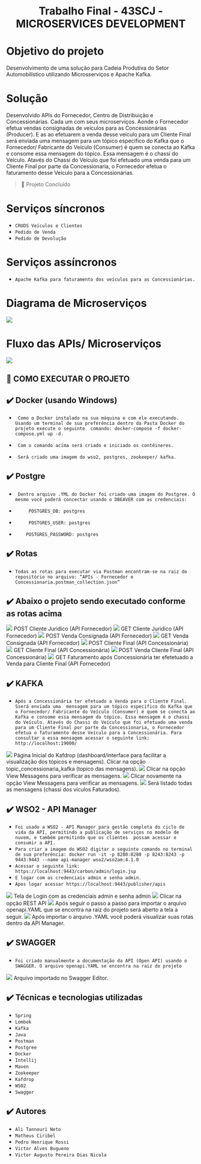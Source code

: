 # <h1 align="center"> Trabalho Final - 43SCJ - MICROSERVICES DEVELOPMENT  </h1>

# Objetivo do projeto

Desenvolvimento de uma solução para Cadeia Produtiva do Setor Automobilístico utilizando Microsserviços e Apache Kafka. 

# Solução

Desenvolvido APIs do Fornecedor, Centro de Distribuição e Concessionárias. Cada um com seus microserviços. Aonde o Fornecedor efetua vendas consignadas de veículos para as Concessionárias (Producer). E as ao efetuarem a venda desse veículo para um Cliente Final será enviada uma  mensagem para um tópico especifico do Kafka que o Fornecedor/ Fabricante do Veículo (Consumer) é quem se conecta ao Kafka e consome essa mensagem do tópico. Essa mensagem é o chassi do Veículo. Atavés do Chassi do Veículo que foi efetuado uma venda para um Cliente Final por parte da Concessionaria, o Fornecedor efetua o faturamento desse Veículo para a Concessionárias. 

> :construction: Projeto Concluído

# Serviços síncronos
- ``CRUDS Veículos e Clientes``
- ``Pedido de Venda``
- ``Pedido de Devolução``

# Serviços assíncronos 

- ``Apache Kafka para faturamento dos veículos para as Concessionárias.``

# Diagrama de Microserviços

<img src="https://github.com/victordias25/projeto-microservicos/blob/main/Imagens/diagrama-microservicos.png">

# Fluxo das APIs/ Microserviços

<img src="https://github.com/victordias25/projeto-microservicos/blob/main/Imagens/fluxo-microservicos.png">

## 🔨 COMO EXECUTAR O PROJETO

## ✔️ Docker (usando Windows)
 - `` Como o Docker instalado na sua máquina e com ele executando. Usando um terminal de sua preferência dentro da Pasta Docker do projeto execute o seguinte 
      comando: docker-compose -f docker-compose.yml up -d.``
      
 - `` Com o comando acima será criado e iniciado os contêineres.``
 
 - `` Será criado uma imagem do wso2, postgres, zookeeper/ kafka.``

## ✔️ Postgre
- `` Dentro arquivo .YML do Docker foi criado uma imagem do Postgree. O mesmo você poderá concectar usando o DBEAVER com as credenciais:`` 
    
- ``     POSTGRES_DB: postgres``
- ``     POSTGRES_USER: postgres``
- ``    POSTGRES_PASSWORD: postgres``
 
 ## ✔️ Rotas
   - ``Todas as rotas para executar via Postman encontram-se na raiz do repositório no arquivo: “APIs - Fornecedor e Concessionaria.postman_collection.json”``
   
  ## ✔️ Abaixo o projeto sendo executado conforme as rotas acima
  
  <img src="https://github.com/victordias25/projeto-microservicos/blob/main/Imagens/1.png">
  POST Cliente Juridico (API Fornecedor)
  
  <img src="https://github.com/victordias25/projeto-microservicos/blob/main/Imagens/2.png">
  GET Cliente Juridico (API Fornecedor)
  
  <img src="https://github.com/victordias25/projeto-microservicos/blob/main/Imagens/3.png">
  POST Venda Consignada (API Fornecedor)
  
  <img src="https://github.com/victordias25/projeto-microservicos/blob/main/Imagens/4.png">
  GET Venda Consignada (API Fornecedor)
  
  <img src="https://github.com/victordias25/projeto-microservicos/blob/main/Imagens/5.png">
  POST Cliente Final (API Concessionária)
  
  <img src="https://github.com/victordias25/projeto-microservicos/blob/main/Imagens/6.png">
  GET Cliente Final (API Concessionária)
  
  <img src="https://github.com/victordias25/projeto-microservicos/blob/main/Imagens/7.png">
  POST Venda Cliente Final (API Concessionária)
  
  <img src="https://github.com/victordias25/projeto-microservicos/blob/main/Imagens/8.png">
  GET Faturamento após Concessionária ter efetetuado a Venda para Cliente Final (API Fornecedor)
  
  ## ✔️ KAFKA
  
  - ``Após a Concessionária ter efetuado a Venda para o Cliente Final. Sserá enviada uma  mensagem para um tópico especifico do Kafka que o Fornecedor/ Fabricante do Veículo (Consumer) é quem se conecta ao Kafka e consome essa mensagem do tópico. Essa mensagem é o chassi do Veículo. Atavés do Chassi do Veículo que foi efetuado uma venda para um Cliente Final por parte da Concessionaria, o Fornecedor efetua o faturamento desse Veículo para a Concessionária. Para consultar a essa mensagem acessar o seguinte link: http://localhost:19000/``
  
  <img src="https://github.com/victordias25/projeto-microservicos/blob/main/Imagens/9.png">
  Página Inicial do Kafdrop (dashboard/interface para facilitar a visualização dos tópicos e mensagens). Clicar na opção topic_concessionaria_kafka (topico das         mensagens).
  
  <img src="https://github.com/victordias25/projeto-microservicos/blob/main/Imagens/10.png">
  Clicar na opção View Messagens para verificar as mensagens.  
  
  <img src="https://github.com/victordias25/projeto-microservicos/blob/main/Imagens/11.png">
  Clicar novamente na opção View Messagens para verificar as mensagens.
  
  <img src="https://github.com/victordias25/projeto-microservicos/blob/main/Imagens/12.png">
  Será listado todas as mensagens (chassi dos vículos Faturados).
  
  ## ✔️ WSO2 - API Manager
  - ``Foi usado a WSO2 - API Manager para gestão completa do ciclo de vida da API, permitindo a publicação de serviços no modelo de nuvem, e também permitindo que os clientes  possam acessar e consumir a API.``
  - ``Para criar a imagem do WSO2 digitar o seguinte comando no terminal de sua preferência: docker run -it -p 8280:8280 -p 8243:8243 -p 9443:9443 --name api-manager wso2/wso2am:4.1.0``
  - ``Acessar o seguinte link: https://localhost:9443/carbon/admin/login.jsp``
  - ``E logar com as credenciais admin e senha admin.``
  - ``Apos logar acessar https://localhost:9443/publisher/apis``
  
  <img src="https://github.com/victordias25/projeto-microservicos/blob/main/Imagens/13.png">
  Tela de Login com as credenciais admin e senha admin
  <img src="https://github.com/victordias25/projeto-microservicos/blob/main/Imagens/14.png">
  Clicar na opção REST API
  <img src="https://github.com/victordias25/projeto-microservicos/blob/main/Imagens/15.png">
  Após seguir o passo a passo para importar o arquivo openapi.YAML que se encontra na raiz do projeto será aberto a tela a seguir.
  <img src="https://github.com/victordias25/projeto-microservicos/blob/main/Imagens/16.png">
  Após importar o arquivo .YAML você poderá visualizar suas rotas dentro da API Manager.
  
  ## ✔️ SWAGGER
  - ``Foi criado manualmente a documentação da API (Open API) usando o SWAGGER. O arquivo openapi.YAML se encontra na raiz do projeto``
   <img src="https://github.com/victordias25/projeto-microservicos/blob/main/Imagens/17.png">
   Arquivo importado no Swagger Editor.
   
   ## ✔️ Técnicas e tecnologias utilizadas

- ``Spring`` 
- ``Lombok``
- ``Kafka``
- ``Java``
- ``Postman``
- ``Postgree``
- ``Docker``
- ``Intellij``
- ``Maven``
- ``Zookeeper``
- ``Kafdrop``
- ``WSO2``
- ``Swagger``

## ✔️ Autores
- ``Ali Tannouri Neto``
- ``Matheus Ciribel``
- ``Pedro Henrique Rossi``
- ``Victor Alves Bugueno``
- ``Victor Augusto Pereira Dias Nicola``
